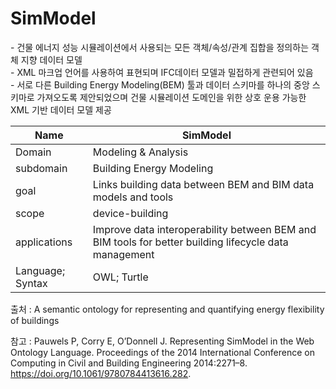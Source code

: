 # SimModel

&#45; 건물 에너지 성능 시뮬레이션에서 사용되는 모든 객체/속성/관계 집합을 정의하는 객체 지향 데이터 모델<br/>
&#45; XML 마크업 언어를 사용하여 표현되며 IFC데이터 모델과 밀접하게 관련되어 있음<br/>
&#45; 서로 다른 Building Energy Modeling(BEM) 툴과 데이터 스키마를 하나의 중앙 스키마로 가져오도록 제안되었으며 건물 시뮬레이션 도메인을 위한 상호 운용 가능한 XML 기반 데이터 모델 제공

| Name         | SimModel    |
| ------------ | --- |
| Domain       | Modeling & Analysis    |
| subdomain    | Building Energy Modeling    |
| goal         | Links building data between BEM and BIM data models and tools    |
| scope        |  device-building   |
| applications | Improve data interoperability between BEM and BIM tools for better building lifecycle data management    |
| Language; Syntax             | OWL; Turtle    |

출처 :  A semantic ontology for representing and quantifying energy flexibility of buildings

참고 : Pauwels P, Corry E, O’Donnell J. Representing SimModel in the Web Ontology Language. Proceedings of the 2014 International Conference on Computing in Civil and Building Engineering 2014:2271–8. https://doi.org/10.1061/9780784413616.282.
